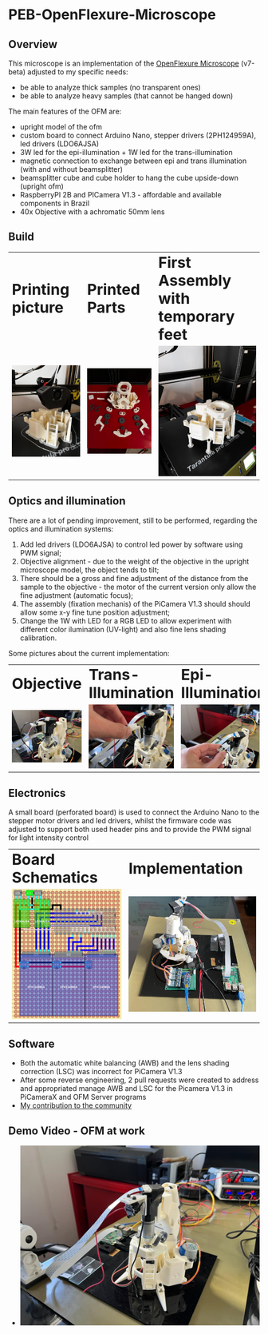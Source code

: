 # PEB-OpenFlexure-Microscope

## Overview
This microscope is an implementation of the [OpenFlexure Microscope](https://openflexure.org)  (v7-beta) adjusted to my specific needs:
- be able to analyze thick samples (no transparent ones)
- be able to analyze heavy samples (that cannot be hanged down)<br>
  
The main features of the OFM are:
- upright model of the ofm 
- custom board to connect Arduino Nano, stepper drivers (2PH124959A), led drivers (LDO6AJSA)
- 3W led for the epi-illumination + 1W led for the trans-illumination
- magnetic connection to exchange between epi and trans illumination (with and without beamsplitter)
- beamsplitter cube and cube holder to hang the cube upside-down (upright ofm)
- RaspberryPI 2B and PICamera V1.3 - affordable and available components in Brazil
- 40x Objective with a achromatic 50mm lens

## Build
  <table border="0">
   <tr>
      <td><b style="font-size:30px">Printing picture</b></td>
      <td><b style="font-size:30px">Printed Parts</b></td>
      <td><b style="font-size:30px">First Assembly with temporary feet</b></td>
   </tr>
   <tr>
      <td><img src="https://github.com/pbrugugnoli/PEB-OpenFlexure-Microscope/blob/main/images/OFM%20-%20printing.jpg" width="300"/></td>
      <td><img src="https://github.com/pbrugugnoli/PEB-OpenFlexure-Microscope/blob/main/images/OFM%20-%20printed.jpg" width="300"/></td>
      <td><img src="https://github.com/pbrugugnoli/PEB-OpenFlexure-Microscope/blob/main/images/OFM%20-%20assembly%20with%20temporary%20feet.jpg" width="300"/></td>
   </tr>
  </table>

## Optics and illumination
There are a lot of pending improvement, still to be performed, regarding the optics and illumination systems:
1. Add led drivers (LDO6AJSA) to control led power by software using PWM signal;
2. Objective alignment - due to the weight of the objective in the upright microscope model, the object tends to tilt;
3. There should be a gross and fine adjustment of the distance from the sample to the objective - the motor of the current version only allow the fine adjustment (automatic focus);
4. The assembly (fixation mechanis) of the PiCamera V1.3 should should allow some x-y fine tune position adjustment;
5. Change the 1W with LED for a RGB LED to allow experiment with different color ilumination (UV-light) and also fine lens shading calibration.<br>

Some pictures about the current implementation:
  <table border="0">
   <tr>
      <td><b style="font-size:30px">Objective</b></td>
      <td><b style="font-size:30px">Trans-Illumination</b></td>
      <td><b style="font-size:30px">Epi-Illumination</b></td>
   </tr>
   <tr>
      <td><img src="https://github.com/pbrugugnoli/PEB-OpenFlexure-Microscope/blob/main/images/OFM%20-%20objective%20and%20sample%20zoom.jpg" width="300"/></td>
      <td><img src="https://github.com/pbrugugnoli/PEB-OpenFlexure-Microscope/blob/main/images/OFM%20-%20epi%20and%20trans%20illumination%20alternatives%201.jpg" width="300"/></td>
      <td><img src="https://github.com/pbrugugnoli/PEB-OpenFlexure-Microscope/blob/main/images/OFM%20-%20epi%20and%20trans%20illumination%20alternatives%202.jpg" width="300"/></td>
   </tr>
  </table>

## Electronics
A small board (perforated board) is used to connect the Arduino Nano to the stepper motor drivers and led drivers, whilst the firmware code was adjusted to support both used header pins and to provide the PWM signal for light intensity control
  <table border="0">
   <tr>
      <td><b style="font-size:30px">Board Schematics</b></td>
      <td><b style="font-size:30px">Implementation</b></td>
   </tr>
   <tr>
      <td><img src="https://github.com/pbrugugnoli/PEB-OpenFlexure-Microscope/blob/main/images/OFM%20-%20Custom%20board.png" width="300"/></td>
      <td><img src="https://github.com/pbrugugnoli/PEB-OpenFlexure-Microscope/blob/main/images/OFM%20-%20Electronics.jpg" width="300"/></td>
   </tr>
  </table>

## Software
- Both the automatic white balancing (AWB) and the lens shading correction (LSC) was incorrect for PiCamera V1.3
- After some reverse engineering,  2 pull requests were created to address and appropriated manage AWB and LSC for the Picamera V1.3 in PiCameraX and OFM Server programs
- [My contribution to the community](https://openflexure.discourse.group/t/rpi-1b-picamera-v1-3-auto-calibration-solved/1486/6)

## Demo Video - OFM at work 
- [![Demo](https://github.com/pbrugugnoli/PEB-OpenFlexure-Microscope/blob/main/images/OFM%20-%20upright%20objective.jpg)](https://youtu.be/tEzmvFiI1ls)

